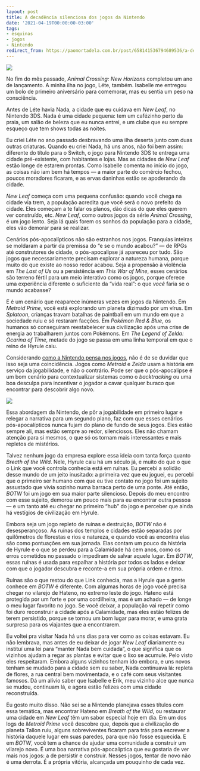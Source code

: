 ```yaml
---
layout: post
title: A decadência silenciosa dos jogos da Nintendo
date: '2021-04-19T00:00:00-03:00'
tags:
- esquinas
- jogos
- Nintendo
redirect_from: https://paomortadela.com.br/post/658141536794689536/a-decad%C3%AAncia-silenciosa-dos-jogos-da-nintendo
---
```

![](https://64.media.tumblr.com/7a0eaec60b5c8b37a34feeda00ce52e3/399554bda569d05c-df/s540x810/635e8db21e4eb2dc10db6af68f7ac042fb28262c.png)

No fim do mês passado, _Animal Crossing: New Horizons_ completou um ano de lançamento. A minha ilha no jogo, Léte, também. Isabelle me entregou um bolo de primeiro aniversário para comemorar, mas eu sentia um peso na consciência.

Antes de Léte havia Nada, a cidade que eu cuidava em _New Leaf_, no Nintendo 3DS. Nada é uma cidade pequena: tem um cafézinho perto da praia, um salão de beleza que eu nunca entrei, e um clube que eu sempre esqueço que tem shows todas as noites.

Eu criei Léte no ano passado desbravando uma ilha deserta junto com duas outras criaturas. Quando eu criei Nada, há uns anos, não foi bem assim: diferente do título para o Switch, o jogo para Nintendo 3DS te entrega uma cidade pré-existente, com habitantes e lojas. Mas as cidades de _New Leaf_ estão longe de estarem prontas. Como Isabelle comenta no início do jogo, as coisas não iam bem há tempos — a maior parte do comércio fechou, poucos moradores ficaram, e as ervas daninhas estão se apoderando da cidade.

_New Leaf_ começa com uma pequena confusão: quando você chega na cidade via trem, a população acredita que você será o novo prefeito da cidade. Eles começam a te falar os planos, dão dicas do que eles querem ver construído, etc. _New Leaf_, como outros jogos da série _Animal Crossing_, é um jogo lento. Seja lá quais forem os sonhos da população para a cidade, eles vão demorar para se realizar.

Cenários pós-apocalípticos não são estranhos nos jogos. Franquias inteiras se moldaram a partir da premissa do “e se o mundo acabou?” — de RPGs até construtores de cidade, o pós-apocalipse já apareceu por tudo. São jogos que necessariamente precisam explorar a natureza humana, porque muito do que existe ao nosso redor acabou. Seja a propensão à violência em _The Last of Us_ ou a persistência em _This War of Mine_, esses cenários são terreno fértil para um meio interativo como os jogos, porque oferece uma experiência diferente o suficiente da “vida real”: o que _você_ faria se o mundo acabasse?

E é um cenário que reaparece inúmeras vezes em jogos da Nintendo. Em _Metroid Prime_, você está explorando um planeta dizimado por um vírus. Em _Splatoon_, crianças travam batalhas de paintball em um mundo em que a sociedade ruiu e só restaram facções. Em _Pokémon Red & Blue_, os humanos só conseguiram reestabelecer sua civilização após uma crise de energia ao trabalharem juntos com Pokémons. Em _The Legend of Zelda: Ocarina of Time_, metade do jogo se passa em uma linha temporal em que o reino de Hyrule caiu.

Considerando [como a Nintendo pensa nos jogos](https://www.youtube.com/watch?v=2u6HTG8LuXQ), não é de se duvidar que isso seja uma coincidência. Jogos como _Metroid_ e _Zelda_ usam a história em serviço da jogabilidade, e não o contrário. Pode ser que o pós-apocalipse é um bom cenário para contextualizar sistemas como o _backtracking_ ou uma boa desculpa para incentivar o jogador a cavar qualquer buraco que encontrar para descobrir algo novo.

![](https://64.media.tumblr.com/c183d1294453ba73d12f5f17aa86b979/399554bda569d05c-48/s540x810/5c596a89005488baf58f45a85786a1b1648c187e.png)

Essa abordagem da Nintendo, de pôr a jogabilidade em primeiro lugar e relegar a narrativa para um segundo plano, faz com que esses cenários pós-apocalípticos nunca fujam do plano de fundo de seus jogos. Eles estão sempre ali, mas estão sempre ao redor, silenciosos. Eles não chamam atenção para si mesmos, o que só os tornam mais interessantes e mais repletos de mistérios.

Talvez nenhum jogo da empresa explore essa ideia com tanta força quanto _Breath of the Wild_. Nele, Hyrule caiu há um século já, e muito do que o que o Link que você controla conhecia está em ruínas. Eu percebi a solidão desse mundo de um jeito inusitado: a primeira vez que eu joguei, eu percebi que o primeiro ser humano com que eu tive contato no jogo foi um sujeito assustado que vivia sozinho numa barraca perto de uma ponte. Até então, _BOTW_ foi um jogo em sua maior parte silencioso. Depois do meu encontro com esse sujeito, demorou um pouco mais para eu encontrar outra pessoa — e um tanto até eu chegar no primeiro “hub” do jogo e perceber que ainda há vestígios de civilização em Hyrule.

Embora seja um jogo repleto de ruínas e destruição, _BOTW_ não é desesperançoso. As ruínas dos templos e cidades estão separadas por quilômetros de florestas e rios e natureza, e quando você as encontra elas são como pontuações em sua jornada. Elas contam um pouco da história de Hyrule e o que se perdeu para a Calamidade há cem anos, como os erros cometidos no passado o impediram de salvar aquele lugar. Em _BOTW_, essas ruínas é usada para espalhar a história por todos os lados e deixar com que o jogador descubra e reconte-a em sua própria ordem e ritmo.

Ruínas são o que restou do que Link conhecia, mas a Hyrule que a gente conhece em _BOTW_ é diferente. Com algumas horas de jogo você precisa chegar no vilarejo de Hateno, no extremo leste do jogo. Hateno está protegida por um forte e por uma cordilheira, mas é um achado — de longe o meu lugar favorito no jogo. Se você deixar, a população vai repetir como foi duro reconstruir a cidade após a Calamidade, mas eles estão felizes de terem persistido, porque se tornou um bom lugar para morar, e uma grata surpresa para os viajantes que a encontrarem.

Eu voltei pra visitar Nada há uns dias para ver como as coisas estavam. Eu não lembrava, mas antes de eu deixar de jogar _New Leaf_ diariamente eu instituí uma lei para “manter Nada bem cuidada”, o que significa que os vizinhos ajudam a regar as plantas e evitar que o lixo se acumule. Pelo visto eles respeitaram. Embora alguns vizinhos tenham ido embora, e uns novos tenham se mudado para a cidade sem eu saber, Nada continuava lá: repleta de flores, a rua central bem movimentada, e o café com seus visitantes famosos. Dá um alívio saber que Isabelle e Erik, meu vizinho alce que nunca se mudou, continuam lá, e agora estão felizes com uma cidade reconstruída.

Eu gosto muito disso. Não sei se a Nintendo planejava esses títulos com essa temática, mas encontrar Hateno em _Breath of the Wild_, ou restaurar uma cidade em _New Leaf_ têm um sabor especial hoje em dia. Em um dos logs de _Metroid Prime_ você descobre que, depois que a civilização do planeta Tallon ruiu, alguns sobreviventes ficaram para trás para escrever a história daquele lugar em suas paredes, para que não fosse esquecida. E em _BOTW_, você tem a chance de ajudar uma comunidade a construir um vilarejo novo. É uma boa narrativa pós-apocalíptica que eu gostaria de ver mais nos jogos: a de persistir e construir. Nesses jogos, tentar de novo não é uma derrota. É a própria vitória, alcançada um pouquinho de cada vez.

